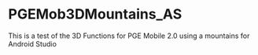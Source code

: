 # PGEMob3DMountains_AS
This is a test of the 3D Functions for PGE Mobile 2.0 using a mountains for Android Studio
